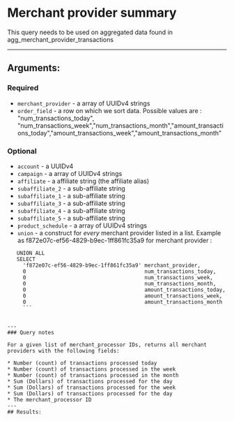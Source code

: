 # Merchant provider summary

This query needs to be used on aggregated data found in agg_merchant_provider_transactions
____

## Arguments:

### Required
* `merchant_provider` -  a array of UUIDv4 strings
* `order_field` -  a row on which we sort data. Possible values are : "num_transactions_today", "num_transactions_week","num_transactions_month","amount_transactions_today","amount_transactions_week","amount_transactions_month"

### Optional
* `account` - a UUIDv4
* `campaign` -  a array of UUIDv4 strings
* `affiliate` -  a affiliate string (the affiliate alias)
* `subaffiliate_2` -  a sub-affiliate string
* `subaffiliate_1` -  a sub-affiliate string
* `subaffiliate_3` -  a sub-affiliate string
* `subaffiliate_4` -  a sub-affiliate string
* `subaffiliate_5` -  a sub-affiliate string
* `product_schedule` -  a array of UUIDv4 strings
* `union` - a construct for *every* merchant provider listed in a list. Example as f872e07c-ef56-4829-b9ec-1ff861fc35a9 for merchant provider :
```   
   UNION ALL
   SELECT
     'f872e07c-ef56-4829-b9ec-1ff861fc35a9' merchant_provider,
     0                                      num_transactions_today,
     0                                      num_transactions_week,
     0                                      num_transactions_month,
     0                                      amount_transactions_today,
     0                                      amount_transactions_week,
     0                                      amount_transactions_month
     ```


---
### Query notes

For a given list of merchant_processor IDs, returns all merchant providers with the following fields:

* Number (count) of transactions processed today
* Number (count) of transactions processed in the week
* Number (count) of transactions processed in the month
* Sum (Dollars) of transactions processed for the day
* Sum (Dollars) of transactions processed for the week
* Sum (Dollars) of transactions processed for the day
* The merchant_processor ID
---
## Results:

```
```
